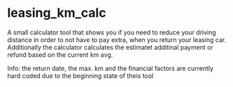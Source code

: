 # leasing_km_calc
A small calculator tool that shows you if you need to reduce your driving distance in order to not have to pay extra, when you return your leasing car.
Additionally the calculator calculates the estimatet additinal payment or refund based on the current km avg.

Info:
the return date, the max. km and the financial factors are currently hard coded due to the beginning state of theis tool

